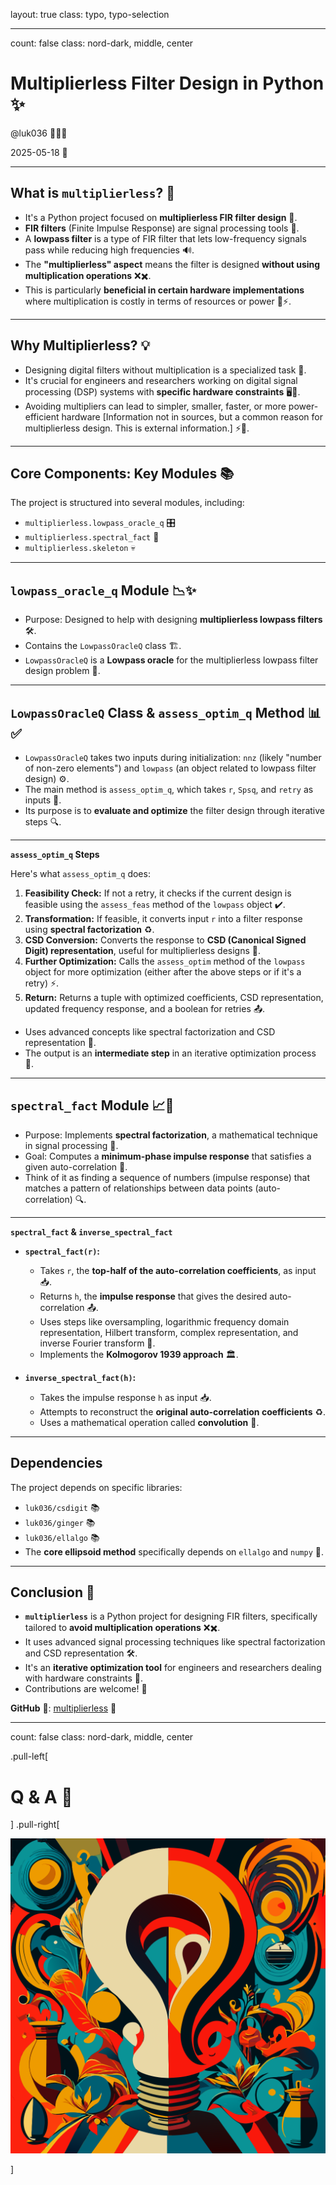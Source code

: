 layout: true
class: typo, typo-selection

---

count: false
class: nord-dark, middle, center

# Multiplierless Filter Design in Python ✨

@luk036 👨🏻‍🏫

2025-05-18 📅

---

## What is `multiplierless`? 🤔

*   It's a Python project focused on **multiplierless FIR filter design** 🔧.
*   **FIR filters** (Finite Impulse Response) are signal processing tools 📡.
*   A **lowpass filter** is a type of FIR filter that lets low-frequency signals pass while reducing high frequencies 🔊.
*   The **"multiplierless" aspect** means the filter is designed **without using multiplication operations** ❌✖️.
*   This is particularly **beneficial in certain hardware implementations** where multiplication is costly in terms of resources or power 💾⚡.

---

## Why Multiplierless? 💡

*   Designing digital filters without multiplication is a specialized task 🎯.
*   It's crucial for engineers and researchers working on digital signal processing (DSP) systems with **specific hardware constraints** 🖥️🔌.
*   Avoiding multipliers can lead to simpler, smaller, faster, or more power-efficient hardware [Information not in sources, but a common reason for multiplierless design. This is external information.] ⚡🚀.

---

## Core Components: Key Modules 📚

The project is structured into several modules, including:
*   `multiplierless.lowpass_oracle_q` 🎛️
*   `multiplierless.spectral_fact` 🌈
*   `multiplierless.skeleton` 💀

---

## `lowpass_oracle_q` Module 📉✨

*   Purpose: Designed to help with designing **multiplierless lowpass filters** 🛠️.
*   Contains the `LowpassOracleQ` class 🏗️.
*   `LowpassOracleQ` is a **Lowpass oracle** for the multiplierless lowpass filter design problem 🔮.

---

## `LowpassOracleQ` Class & `assess_optim_q` Method 📊✅

*   `LowpassOracleQ` takes two inputs during initialization: `nnz` (likely "number of non-zero elements") and `lowpass` (an object related to lowpass filter design) ⚙️.
*   The main method is `assess_optim_q`, which takes `r`, `Spsq`, and `retry` as inputs 🔄.
*   Its purpose is to **evaluate and optimize** the filter design through iterative steps 🔍.

---

**`assess_optim_q` Steps**

Here's what `assess_optim_q` does:
1.  **Feasibility Check:** If not a retry, it checks if the current design is feasible using the `assess_feas` method of the `lowpass` object ✔️.
2.  **Transformation:** If feasible, it converts input `r` into a filter response using **spectral factorization** ♻️.
3.  **CSD Conversion:** Converts the response to **CSD (Canonical Signed Digit) representation**, useful for multiplierless designs 🔢.
4.  **Further Optimization:** Calls the `assess_optim` method of the `lowpass` object for more optimization (either after the above steps or if it's a retry) ⚡.
5.  **Return:** Returns a tuple with optimized coefficients, CSD representation, updated frequency response, and a boolean for retries 📤.

*   Uses advanced concepts like spectral factorization and CSD representation 🧠.
*   The output is an **intermediate step** in an iterative optimization process 🔄.

---

## `spectral_fact` Module 📈🔢

*   Purpose: Implements **spectral factorization**, a mathematical technique in signal processing 🧮.
*   Goal: Computes a **minimum-phase impulse response** that satisfies a given auto-correlation 🎯.
*   Think of it as finding a sequence of numbers (impulse response) that matches a pattern of relationships between data points (auto-correlation) 🔍.

---

**`spectral_fact` & `inverse_spectral_fact`**

*   **`spectral_fact(r)`:**
    *   Takes `r`, the **top-half of the auto-correlation coefficients**, as input 📥.
    *   Returns `h`, the **impulse response** that gives the desired auto-correlation 📤.
    *   Uses steps like oversampling, logarithmic frequency domain representation, Hilbert transform, complex representation, and inverse Fourier transform 🔄.
    *   Implements the **Kolmogorov 1939 approach** 🏛️.

*   **`inverse_spectral_fact(h)`:**
    *   Takes the impulse response `h` as input 📥.
    *   Attempts to reconstruct the **original auto-correlation coefficients** ♻️.
    *   Uses a mathematical operation called **convolution** 🔄.

---

## Dependencies

The project depends on specific libraries:
*   `luk036/csdigit` 📚
*   `luk036/ginger` 📚
*   `luk036/ellalgo` 📚
*   The **core ellipsoid method** specifically depends on `ellalgo` and `numpy` 🧮.

---

## Conclusion 🎉

*   **`multiplierless`** is a Python project for designing FIR filters, specifically tailored to **avoid multiplication operations** ❌✖️.
*   It uses advanced signal processing techniques like spectral factorization and CSD representation 🛠️.
*   It's an **iterative optimization tool** for engineers and researchers dealing with hardware constraints 🔧.
*   Contributions are welcome! 🤝

**GitHub** 🐙: [multiplierless](https://github.com/luk036/multiplierless) 🔗

---

count: false
class: nord-dark, middle, center

.pull-left[

# Q & A 🎤

] .pull-right[

![Discussion](figs/questions-and-answers.svg)

]